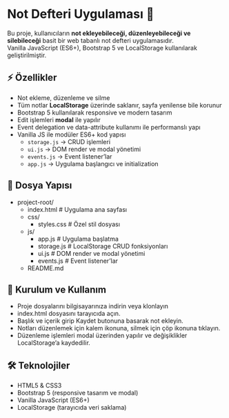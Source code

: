 # Not Defteri Uygulaması 📝

Bu proje, kullanıcıların **not ekleyebileceği, düzenleyebileceği ve silebileceği** basit bir web tabanlı not defteri uygulamasıdır.  
Vanilla JavaScript (ES6+), Bootstrap 5 ve LocalStorage kullanılarak geliştirilmiştir.


## ⚡ Özellikler

- Not ekleme, düzenleme ve silme
- Tüm notlar **LocalStorage** üzerinde saklanır, sayfa yenilense bile korunur
- Bootstrap 5 kullanılarak responsive ve modern tasarım
- Edit işlemleri **modal** ile yapılır
- Event delegation ve data-attribute kullanımı ile performanslı yapı
- Vanilla JS ile modüler ES6+ kod yapısı
  - `storage.js` → CRUD işlemleri
  - `ui.js` → DOM render ve modal yönetimi
  - `events.js` → Event listener’lar
  - `app.js` → Uygulama başlangıcı ve initialization


## 📁 Dosya Yapısı

- project-root/
  - index.html           # Uygulama ana sayfası
  - css/
    - styles.css         # Özel stil dosyası
  - js/
    - app.js             # Uygulama başlatma
    - storage.js         # LocalStorage CRUD fonksiyonları
    - ui.js              # DOM render ve modal yönetimi
    - events.js          # Event listener’lar
  - README.md


## 🚀 Kurulum ve Kullanım

- Proje dosyalarını bilgisayarınıza indirin veya klonlayın
- index.html dosyasını tarayıcıda açın.
- Başlık ve içerik girip Kaydet butonuna basarak not ekleyin.
- Notları düzenlemek için kalem ikonuna, silmek için çöp ikonuna tıklayın.
- Düzenleme işlemleri modal üzerinden yapılır ve değişiklikler LocalStorage’a kaydedilir.


## 🛠️ Teknolojiler

- HTML5 & CSS3
- Bootstrap 5 (responsive tasarım ve modal)
- Vanilla JavaScript (ES6+)
- LocalStorage (tarayıcıda veri saklama)
